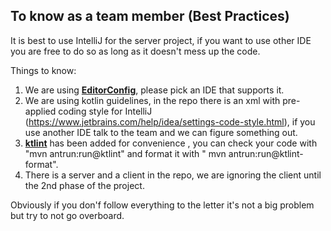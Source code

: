 ## To know as a team member (Best Practices)

It is best to use IntelliJ for the server project, if you want to use other IDE you are free to do so as long as it doesn't mess up the code.

Things to know:

1. We are using [**EditorConfig**](https://editorconfig.org), please pick an IDE that supports it.
2. We are using kotlin guidelines, in the repo there is an xml with pre-applied coding style for IntelliJ (https://www.jetbrains.com/help/idea/settings-code-style.html), if you use another IDE talk to the team and we can figure something out.
3. [**ktlint**](https://ktlint.github.io) has been added for convenience , you can check your code with "mvn antrun:run@ktlint" and format it with " mvn antrun:run@ktlint-format". 
4. There is a server and a client in the repo, we are ignoring the client until the 2nd phase of the project.

Obviously if you don'f follow everything to the letter it's not a big problem but try to not go overboard.
